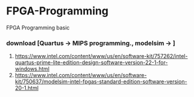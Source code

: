 # FPGA-Programming
FPGA Programming basic

### download [Quartus -> MIPS programming., modelsim -> ]
1. https://www.intel.com/content/www/us/en/software-kit/757262/intel-quartus-prime-lite-edition-design-software-version-22-1-for-windows.html
2. https://www.intel.com/content/www/us/en/software-kit/750637/modelsim-intel-fpgas-standard-edition-software-version-20-1.html

